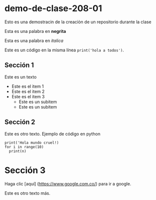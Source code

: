 # demo-de-clase-208-01

Esto es una demostracin de la creaciòn de un repositorio durante la clase

Esta es una palabra en **negrita**

Esta es una palabra en *italica*

Este es un código en la misma línea `print('hola a todos')`.

## Sección 1

Este es un texto

* Este es el item 1
* Este es el item 2
* Este es el item 3
  * Este es un subitem
  * Este es un subitem

## Sección 2

Este es otro texto. Ejemplo de código en python

    print('Hola mundo cruel!)
    for i in range(10)
      print(n)
      
# Sección 3

Haga clic [aquí] (https://www.google.com.co/) para ir a google.

Este es otro texto más.
